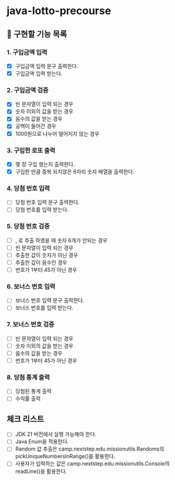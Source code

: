 # java-lotto-precourse

## 📌 구현할 기능 목록
### 1. 구입금액 입력 
- [x] 구입금액 입력 문구 출력한다.
- [x] 구입금액 입력 받는다.
### 2. 구입금액 검증 
- [x] 빈 문자열이 입력 되는 경우
- [x] 숫자 이외의 값을 받는 경우
- [x] 음수의 값을 받는 경우
- [x] 공백이 들어간 경우
- [x] 1000원으로 나누어 떨어지지 않는 경우
### 3. 구입한 로또 출력
- [x] 몇 장 구입 했는지 출력한다.
- [x] 구입한 만큼 중복 되지않은 6자리 숫자 배열을 출력한다.
### 4. 당첨 번호 입력
- [ ] 당첨 번호 입력 문구 출력한다.
- [ ] 당첨 번호를 입력 받는다.
### 5. 당첨 번호 검증
- [ ] , 로 추출 하였을 때 숫자 6개가 안되는 경우
- [ ] 빈 문자열이 입력 되는 경우
- [ ] 추출한 값이 숫자가 아닌 경우
- [ ] 추출한 값이 음수인 경우
- [ ] 번호가 1부터 45가 아닌 경우
### 6. 보너스 번호 입력
- [ ] 보너스 번호 입력 문구 출력한다.
- [ ] 보너스 번호를 입력 받는다.
### 7. 보너스 번호 검증
- [ ] 빈 문자열이 입력 되는 경우
- [ ] 숫자 이외의 값을 받는 경우
- [ ] 음수의 값을 받는 경우
- [ ] 번호가 1부터 45가 아닌 경우
### 8. 당첨 통계 출력
- [ ] 당첨된 통계 출력
- [ ] 수익률 출력

## 체크 리스트
-[ ] JDK 21 버전에서 실행 가능해야 한다.
-[ ] Java Enum을 적용한다.
-[ ] Random 값 추출은 camp.nextstep.edu.missionutils.Randoms의 pickUniqueNumbersInRange()를 활용한다.
-[ ] 사용자가 입력하는 값은 camp.nextstep.edu.missionutils.Console의 readLine()을 활용한다.